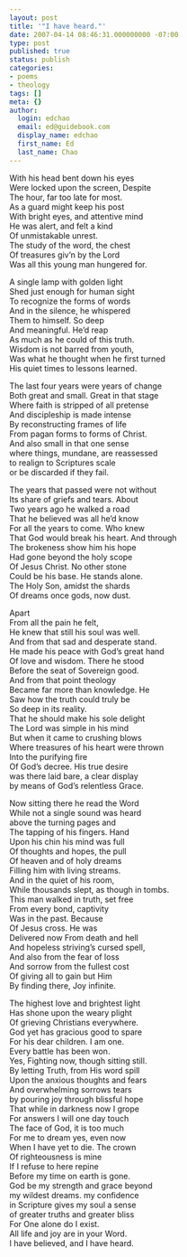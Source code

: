 ```yaml
---
layout: post
title: '"I have heard."'
date: 2007-04-14 08:46:31.000000000 -07:00
type: post
published: true
status: publish
categories:
- poems
- theology
tags: []
meta: {}
author:
  login: edchao
  email: ed@guidebook.com
  display_name: edchao
  first_name: Ed
  last_name: Chao
---
```

<p>With his head bent down his eyes<br />
Were locked upon the screen, Despite<br />
The hour, far too late for most.<br />
As a guard might keep his post<br />
With bright eyes, and attentive mind<br />
He was alert, and felt a kind<br />
Of unmistakable unrest.<br />
The study of the word, the chest<br />
Of treasures giv’n by the Lord<br />
Was all this young man hungered for.</p>
<p>A single lamp with golden light<br />
Shed just enough for human sight<br />
To recognize the forms of words<br />
And in the silence, he whispered<br />
Them to himself.  So deep<br />
And meaningful.  He’d reap<br />
As much as he could of this truth.<br />
Wisdom is not barred from youth,<br />
Was what he thought when he first turned<br />
His quiet times to lessons learned.</p>
<p>The last four years were years of change<br />
Both great and small.  Great in that stage<br />
Where faith is stripped of all pretense<br />
And discipleship is made intense<br />
By reconstructing frames of life<br />
From pagan forms to forms of Christ.<br />
And also small in that one sense<br />
where things, mundane, are reassessed<br />
to realign to Scriptures scale<br />
or be discarded if they fail.</p>
<p>The years that passed were not without<br />
Its share of griefs and tears.  About<br />
Two years ago he walked a road<br />
That he believed was all he’d know<br />
For all the years to come.  Who knew<br />
That God would break his heart.  And through<br />
The brokeness show him his hope<br />
Had gone beyond the holy scope<br />
Of Jesus Christ.  No other stone<br />
Could be his base. He stands alone.<br />
The Holy Son, amidst the shards<br />
Of dreams once gods, now dust.</p>
<p>Apart<br />
From all the pain he felt,<br />
He knew that still his soul was well.<br />
And from that sad and desperate stand.<br />
He made his peace with God’s great hand<br />
Of love and wisdom.  There he stood<br />
Before the seat of Sovereign good.<br />
And from that point theology<br />
Became far more than knowledge.  He<br />
Saw how the truth could truly be<br />
So deep in its reality.<br />
That he should make his sole delight<br />
The Lord was simple in his mind<br />
But when it came to crushing blows<br />
Where treasures of his heart were thrown<br />
Into the purifying fire<br />
Of God’s decree.  His true desire<br />
was there laid bare, a clear display<br />
by means of God’s relentless Grace.</p>
<p>Now sitting there he read the Word<br />
While not a single sound was heard<br />
above the turning pages and<br />
The tapping of his fingers. Hand<br />
Upon his chin his mind was full<br />
Of thoughts and hopes, the pull<br />
Of heaven and of holy dreams<br />
Filling him with living streams.<br />
And in the quiet of his room,<br />
While thousands slept, as though in tombs.<br />
This man walked in truth, set free<br />
From every bond, captivity<br />
Was in the past. Because<br />
Of Jesus cross. He was<br />
Delivered now From death and hell<br />
And hopeless striving’s cursed spell,<br />
And also from the fear of loss<br />
And sorrow from the fullest cost<br />
Of giving all to gain but Him<br />
By finding there, Joy infinite.</p>
<p>The highest love and brightest light<br />
Has shone upon the weary plight<br />
Of grieving Christians everywhere.<br />
God yet has gracious good to spare<br />
For his dear children.  I am one.<br />
Every battle has been won.<br />
Yes, Fighting now, though sitting still.<br />
By letting Truth, from His word spill<br />
Upon the anxious thoughts and fears<br />
And overwhelming sorrows tears<br />
by pouring joy through blissful hope<br />
That while in darkness now I grope<br />
For answers I will one day touch<br />
The face of God, it is too much<br />
For me to dream yes, even now<br />
When I have yet to die.  The crown<br />
Of righteousness is mine<br />
If I refuse to here repine<br />
Before my time on earth is gone.<br />
God be my strength and grace beyond<br />
my wildest dreams. my confidence<br />
in Scripture gives my soul a sense<br />
of greater truths and greater bliss<br />
For One alone do I exist.<br />
All life and joy are in your Word.<br />
I have believed, and I have heard.</p>
